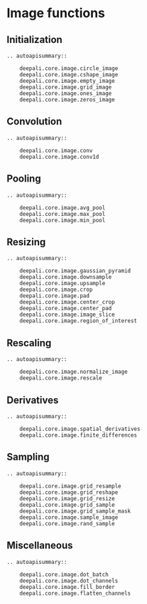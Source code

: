 # Image functions

## Initialization

```{eval-rst}
.. autoapisummary::

    deepali.core.image.circle_image
    deepali.core.image.cshape_image
    deepali.core.image.empty_image
    deepali.core.image.grid_image
    deepali.core.image.ones_image
    deepali.core.image.zeros_image

```

## Convolution

```{eval-rst}
.. autoapisummary::

    deepali.core.image.conv
    deepali.core.image.conv1d
```

## Pooling

```{eval-rst}
.. autoapisummary::

    deepali.core.image.avg_pool
    deepali.core.image.max_pool
    deepali.core.image.min_pool

```

## Resizing

```{eval-rst}
.. autoapisummary::

    deepali.core.image.gaussian_pyramid
    deepali.core.image.downsample
    deepali.core.image.upsample
    deepali.core.image.crop
    deepali.core.image.pad
    deepali.core.image.center_crop
    deepali.core.image.center_pad
    deepali.core.image.image_slice
    deepali.core.image.region_of_interest

```

## Rescaling

```{eval-rst}
.. autoapisummary::

    deepali.core.image.normalize_image
    deepali.core.image.rescale

```

## Derivatives

```{eval-rst}
.. autoapisummary::

    deepali.core.image.spatial_derivatives
    deepali.core.image.finite_differences

```

## Sampling

```{eval-rst}
.. autoapisummary::

    deepali.core.image.grid_resample
    deepali.core.image.grid_reshape
    deepali.core.image.grid_resize
    deepali.core.image.grid_sample
    deepali.core.image.grid_sample_mask
    deepali.core.image.sample_image
    deepali.core.image.rand_sample

```

## Miscellaneous

```{eval-rst}
.. autoapisummary::

    deepali.core.image.dot_batch
    deepali.core.image.dot_channels
    deepali.core.image.fill_border
    deepali.core.image.flatten_channels

```
